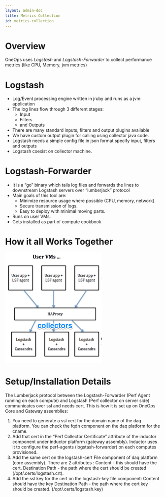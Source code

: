 ```yaml
---
layout: admin-doc
title: Metrics Collection
id: metrics-collection
---
```


# Overview
OneOps uses *Logstash* and *Logstash-Forwarder* to collect performance metrics (like CPU, Memory, jvm metrics)

# Logstash

* Log/Event processing engine written in jruby and runs as a jvm application
* The log lines flow through 3 different stages:
  * Input
  * Filters
  * and Outputs
* There are many standard inputs, filters and output plugins available
* We have custom output plugin for calling using collector java code.
* Logstash needs a simple config file in json format specify input, filters and outputs
* Logstash  coexist on collector machine.

# Logstash-Forwarder

* It is a “go” binary which tails log files and forwards the lines to downstream Logstash servers over “lumberjack” protocol
* Main goals of this tool are:
    * Minimize resource usage where possible (CPU, memory, network).
    * Secure transmission of logs.
    * Easy to deploy with minimal moving parts.
* Runs on user VMs.
* Gets installed as part of compute cookbook

# How it all Works Together

![Logstash](/assets/docs/local/images/logstash-logstash.png)

# Setup/Installation Details

The Lumberjack protocol between the Logstash-Forwarder (Perf Agent running on each compute) and Logstash (Perf collector on server side) communicates over ssl and needs cert.
This is how it is set up on OneOps Core and Gateway assemblies:

1. You need to generate a  ssl cert for the domain name of the daq platform. You can check the fqdn component on the daq platform for the cname.
2. Add that cert in the “Perf Collector Certificate” attribute of the inductor component under inductor platform (gateway assembly).
   Inductor uses it to configure the perf-agents (logstash-forwarder) on each computes provisioned.
3. Add the same cert on the logstash-cert File component of daq platform (core assembly). There are 2 attributes :
	Content - this should have the cert.
	Destination Path - the path where the cert should be created (/opt/.certs/logstash.crt).
4. Add the ssl key for the cert on the logstash-key file component:
	Content should have the key
	Destination Path - the path where the cert key should be created. (/opt/.certs/logstash.key)
